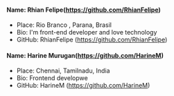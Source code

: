 #### Name: Rhian Felipe(https://github.com/RhianFelipe)
- Place: Rio Branco , Parana, Brasil
- Bio: I'm front-end developer and love technology
- GitHub: RhianFelipe (https://github.com/RhianFelipe)

#### Name: Harine Murugan(https://github.com/HarineM)
- Place: Chennai, Tamilnadu, India
- Bio: Frontend developwe
- GitHub: HarineM (https://github.com/HarineM)
